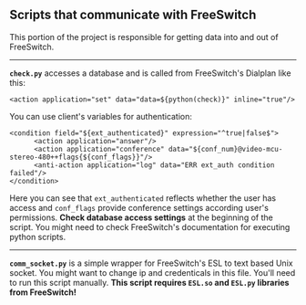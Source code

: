 ## Scripts that communicate with FreeSwitch
This portion of the project is responsible for getting data into and out of FreeSwitch.

---

**`check.py`** accesses a database and is called from FreeSwitch's Dialplan like this:
```
<action application="set" data="data=${python(check)}" inline="true"/>
```

You can use client's variables for authentication:
```
<condition field="${ext_authenticated}" expression="^true|false$">
	  <action application="answer"/>
	  <action application="conference" data="${conf_num}@video-mcu-stereo-480++flags{${conf_flags}}"/>
	  <anti-action application="log" data="ERR ext_auth condition failed"/>
</condition>
```

Here you can see that `ext_authenticated` reflects whether the user has access and `conf_flags` provide conference settings according user's permissions.
**Check database access settings** at the beginning of the script.
You might need to check FreeSwitch's documentation for executing python scripts.

---

**`comm_socket.py`** is a simple wrapper for FreeSwitch's ESL to text based Unix socket. You might want to change ip and credenticals in this file. You'll need to run this script manually.
**This script requires `ESL.so` and `ESL.py` libraries from FreeSwitch!**
